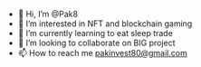 - 👋 Hi, I’m @Pak8
- 👀 I’m interested in NFT and blockchain gaming
- 🌱 I’m currently learning to eat sleep trade
- 💞️ I’m looking to collaborate on BIG project
- 📫 How to reach me pakinvest80@gmail.com

<!---
Pak8/Pak8 is a ✨ special ✨ repository because its `README.md` (this file) appears on your GitHub profile.
You can click the Preview link to take a look at your changes.
--->
